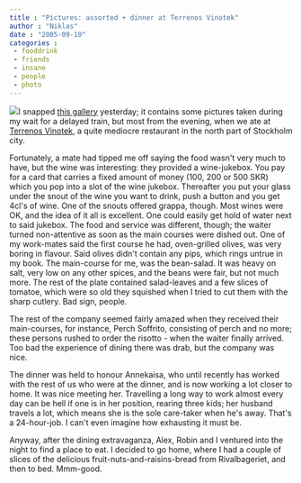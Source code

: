 ```yaml
---
title : "Pictures: assorted + dinner at Terrenos Vinotek"
author : "Niklas"
date : "2005-09-10"
categories : 
 - fooddrink
 - friends
 - insane
 - people
 - photo
---
```


[![](https://niklasblog.com/wp-content/2005-09-09-collagethumb.jpg)](http://www.niklasblog.com/gallery2/main.php?g2_view=core.ShowItem&g2_itemId=364)I snapped [this gallery](http://www.niklasblog.com/gallery2/main.php?g2_view=core.ShowItem&g2_itemId=364) yesterday; it contains some pictures taken during my wait for a delayed train, but most from the evening, when we ate at [Terrenos Vinotek](http://www.terrenosvinotek.se), a quite mediocre restaurant in the north part of Stockholm city.

Fortunately, a mate had tipped me off saying the food wasn't very much to have, but the wine was interesting: they provided a wine-jukebox. You pay for a card that carries a fixed amount of money (100, 200 or 500 SKR) which you pop into a slot of the wine jukebox. Thereafter you put your glass under the snout of the wine you want to drink, push a button and you get 4cl's of wine. One of the snouts offered grappa, though. Most wines were OK, and the idea of it all is excellent. One could easily get hold of water next to said jukebox. The food and service was different, though; the waiter turned non-attentive as soon as the main courses were dished out. One of my work-mates said the first course he had, oven-grilled olives, was very boring in flavour. Said olives didn't contain any pips, which rings untrue in my book. The main-course for me, was the bean-salad. It was heavy on salt, very low on any other spices, and the beans were fair, but not much more. The rest of the plate contained salad-leaves and a few slices of tomatoe, which were so old they squished when I tried to cut them with the sharp cutlery. Bad sign, people.

The rest of the company seemed fairly amazed when they received their main-courses, for instance, Perch Soffrito, consisting of perch and no more; these persons rushed to order the risotto - when the waiter finally arrived. Too bad the experience of dining there was drab, but the company was nice.

The dinner was held to honour Annekaisa, who until recently has worked with the rest of us who were at the dinner, and is now working a lot closer to home. It was nice meeting her. Travelling a long way to work almost every day can be hell if one is in her position, rearing three kids; her husband travels a lot, which means she is the sole care-taker when he's away. That's a 24-hour-job. I can't even imagine how exhausting it must be.

Anyway, after the dining extravaganza, Alex, Robin and I ventured into the night to find a place to eat. I decided to go home, where I had a couple of slices of the delicious fruit-nuts-and-raisins-bread from Rivalbageriet, and then to bed. Mmm-good.
